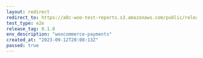 ```yaml
---
layout: redirect
redirect_to: https://a8c-woo-test-reports.s3.amazonaws.com/public/release/8.1.0/woocommerce-payments/e2e/index.html
test_type: e2e
release_tag: 8.1.0
env_description: "woocommerce-payments"
created_at: "2023-09-12T20:08:13Z"
passed: true
---
```

